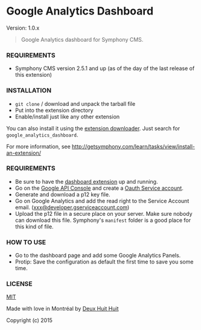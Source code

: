 # Google Analytics Dashboard

Version: 1.0.x

> Google Analytics dashboard for Symphony CMS.

### REQUIREMENTS ###

- Symphony CMS version 2.5.1 and up (as of the day of the last release of this extension)

### INSTALLATION ###

- `git clone` / download and unpack the tarball file
- Put into the extension directory
- Enable/install just like any other extension

You can also install it using the [extension downloader](http://symphonyextensions.com/extensions/extension_downloader/).
Just search for `google_analytics_dashboard`.

For more information, see <http://getsymphony.com/learn/tasks/view/install-an-extension/>

### REQUIREMENTS ###

- Be sure to have the [dashboard extension](https://github.com/symphonists/dashboard) up and running.
- Go on the [Google API Console](https://console.developers.google.com/) and create a [Oauth Service account](https://developers.google.com/api-client-library/php/guide/aaa_oauth2_web).
- Generate and download a p12 key file.
- Go on Google Analytics and add the read right to the Service Account email. (xxx@developer.gserviceaccount.com)
- Upload the p12 file in a secure place on your server. Make sure nobody can download this file.
Symphony's `manifest` folder is a good place for this kind of file.

### HOW TO USE ###

- Go to the dashboard page and add some Google Analytics Panels.
- Protip: Save the configuration as default the first time to save you some time.

### LICENSE ###

[MIT](http://deuxhuithuit.mit-license.org)

Made with love in Montréal by [Deux Huit Huit](https://deuxhuithuit.com)

Copyright (c) 2015
